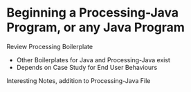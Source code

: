 # Beginning a Processing-Java Program, or any Java Program



Review Processing Boilerplate
- Other Boilerplates for Java and Processing-Java exist
- Depends on Case Study for End User Behaviours

Interesting Notes, addition to Processing-Java File
